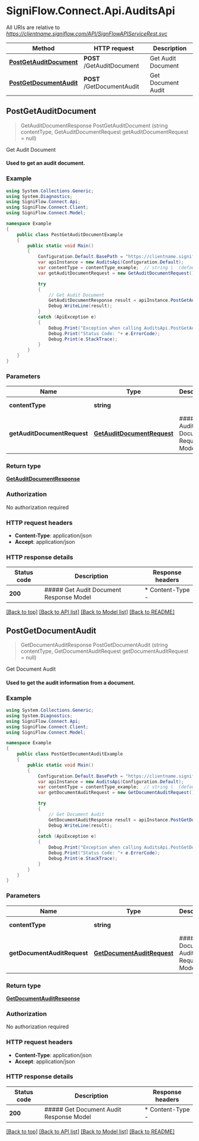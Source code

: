 # SigniFlow.Connect.Api.AuditsApi

All URIs are relative to *https://clientname.signiflow.com/API/SignFlowAPIServiceRest.svc*

Method | HTTP request | Description
------------- | ------------- | -------------
[**PostGetAuditDocument**](AuditsApi.md#postgetauditdocument) | **POST** /GetAuditDocument | Get Audit Document
[**PostGetDocumentAudit**](AuditsApi.md#postgetdocumentaudit) | **POST** /GetDocumentAudit | Get Document Audit



## PostGetAuditDocument

> GetAuditDocumentResponse PostGetAuditDocument (string contentType, GetAuditDocumentRequest getAuditDocumentRequest = null)

Get Audit Document

#### Used to get an audit document.

### Example

```csharp
using System.Collections.Generic;
using System.Diagnostics;
using SigniFlow.Connect.Api;
using SigniFlow.Connect.Client;
using SigniFlow.Connect.Model;

namespace Example
{
    public class PostGetAuditDocumentExample
    {
        public static void Main()
        {
            Configuration.Default.BasePath = "https://clientname.signiflow.com/API/SignFlowAPIServiceRest.svc";
            var apiInstance = new AuditsApi(Configuration.Default);
            var contentType = contentType_example;  // string |  (default to "application/json")
            var getAuditDocumentRequest = new GetAuditDocumentRequest(); // GetAuditDocumentRequest | ##### Get Audit Document Request Model (optional) 

            try
            {
                // Get Audit Document
                GetAuditDocumentResponse result = apiInstance.PostGetAuditDocument(contentType, getAuditDocumentRequest);
                Debug.WriteLine(result);
            }
            catch (ApiException e)
            {
                Debug.Print("Exception when calling AuditsApi.PostGetAuditDocument: " + e.Message );
                Debug.Print("Status Code: "+ e.ErrorCode);
                Debug.Print(e.StackTrace);
            }
        }
    }
}
```

### Parameters


Name | Type | Description  | Notes
------------- | ------------- | ------------- | -------------
 **contentType** | **string**|  | [default to &quot;application/json&quot;]
 **getAuditDocumentRequest** | [**GetAuditDocumentRequest**](GetAuditDocumentRequest.md)| ##### Get Audit Document Request Model | [optional] 

### Return type

[**GetAuditDocumentResponse**](GetAuditDocumentResponse.md)

### Authorization

No authorization required

### HTTP request headers

- **Content-Type**: application/json
- **Accept**: application/json


### HTTP response details
| Status code | Description | Response headers |
|-------------|-------------|------------------|
| **200** | ##### Get Audit Document Response Model |  * Content-Type -  <br>  |

[[Back to top]](#)
[[Back to API list]](../README.md#documentation-for-api-endpoints)
[[Back to Model list]](../README.md#documentation-for-models)
[[Back to README]](../README.md)


## PostGetDocumentAudit

> GetDocumentAuditResponse PostGetDocumentAudit (string contentType, GetDocumentAuditRequest getDocumentAuditRequest = null)

Get Document Audit

#### Used to get the audit information from a document.

### Example

```csharp
using System.Collections.Generic;
using System.Diagnostics;
using SigniFlow.Connect.Api;
using SigniFlow.Connect.Client;
using SigniFlow.Connect.Model;

namespace Example
{
    public class PostGetDocumentAuditExample
    {
        public static void Main()
        {
            Configuration.Default.BasePath = "https://clientname.signiflow.com/API/SignFlowAPIServiceRest.svc";
            var apiInstance = new AuditsApi(Configuration.Default);
            var contentType = contentType_example;  // string |  (default to "application/json")
            var getDocumentAuditRequest = new GetDocumentAuditRequest(); // GetDocumentAuditRequest | ##### Get Document Audit Request Model (optional) 

            try
            {
                // Get Document Audit
                GetDocumentAuditResponse result = apiInstance.PostGetDocumentAudit(contentType, getDocumentAuditRequest);
                Debug.WriteLine(result);
            }
            catch (ApiException e)
            {
                Debug.Print("Exception when calling AuditsApi.PostGetDocumentAudit: " + e.Message );
                Debug.Print("Status Code: "+ e.ErrorCode);
                Debug.Print(e.StackTrace);
            }
        }
    }
}
```

### Parameters


Name | Type | Description  | Notes
------------- | ------------- | ------------- | -------------
 **contentType** | **string**|  | [default to &quot;application/json&quot;]
 **getDocumentAuditRequest** | [**GetDocumentAuditRequest**](GetDocumentAuditRequest.md)| ##### Get Document Audit Request Model | [optional] 

### Return type

[**GetDocumentAuditResponse**](GetDocumentAuditResponse.md)

### Authorization

No authorization required

### HTTP request headers

- **Content-Type**: application/json
- **Accept**: application/json


### HTTP response details
| Status code | Description | Response headers |
|-------------|-------------|------------------|
| **200** | ##### Get Document Audit Response Model |  * Content-Type -  <br>  |

[[Back to top]](#)
[[Back to API list]](../README.md#documentation-for-api-endpoints)
[[Back to Model list]](../README.md#documentation-for-models)
[[Back to README]](../README.md)

